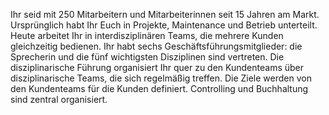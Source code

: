 Ihr seid mit 250 Mitarbeitern und Mitarbeiterinnen seit 15 Jahren am Markt. Ursprünglich habt Ihr Euch in Projekte, Maintenance und Betrieb unterteilt. Heute arbeitet Ihr in interdisziplinären Teams, die mehrere Kunden gleichzeitig bedienen.
Ihr habt sechs Geschäftsführungsmitglieder: die Sprecherin und die fünf wichtigsten Disziplinen sind vertreten. Die disziplinarische Führung organisiert Ihr quer zu den Kundenteams über disziplinarische Teams, die sich regelmäßig treffen. Die Ziele werden von den Kundenteams für die Kunden definiert. Controlling und Buchhaltung sind zentral organisiert.

